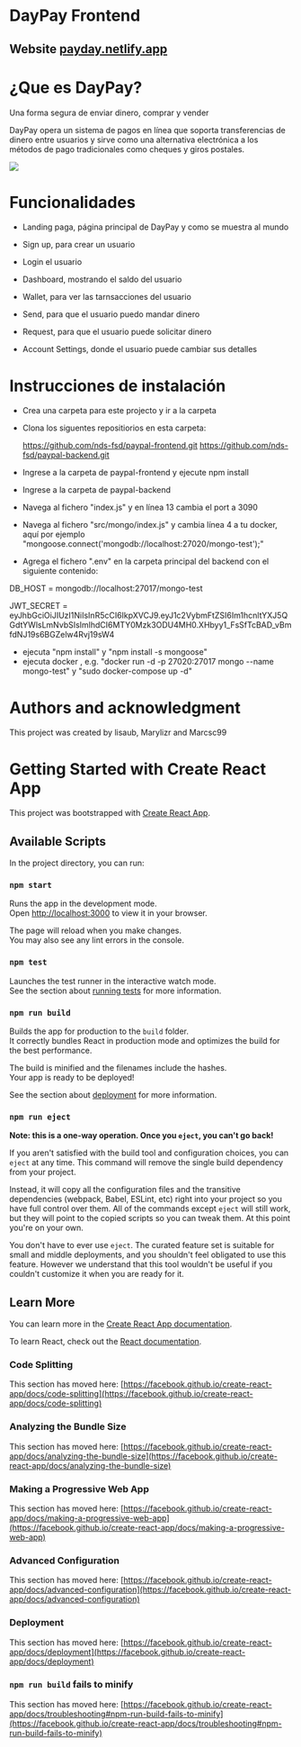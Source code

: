 # DayPay Frontend

## Website [payday.netlify.app](https://payday.netlify.app)

# ¿Que es DayPay?

Una forma segura de enviar dinero, comprar y vender

DayPay opera un sistema de pagos en línea que soporta transferencias de dinero entre usuarios y sirve como una alternativa electrónica a los métodos de pago tradicionales como cheques y giros postales. 

![](DayPay.gif)


# Funcionalidades

- Landing paga, página principal de DayPay y como se muestra al mundo

- Sign up, para crear un usuario

- Login el usuario

- Dashboard, mostrando el saldo del usuario

- Wallet, para ver las tarnsacciones del usuario

- Send, para que el usuario puedo mandar dinero

- Request, para que el usuario puede solicitar dinero

- Account Settings, donde el usuario puede cambiar sus detalles

# Instrucciones de instalación

- Crea una carpeta para este projecto y ir a la carpeta

- Clona los siguentes repositiorios en esta carpeta:

    https://github.com/nds-fsd/paypal-frontend.git
    https://github.com/nds-fsd/paypal-backend.git

- Ingrese a la carpeta de paypal-frontend y ejecute npm install

- Ingrese a la carpeta de paypal-backend
-   Navega al fichero "index.js" y en línea 13 cambia el port a 3090
-   Navega al fichero "src/mongo/index.js" y cambia línea 4 a tu docker, aquí por ejemplo "mongoose.connect('mongodb://localhost:27020/mongo-test');"
-   Agrega el fichero ".env" en la carpeta principal del backend con el siguiente contenido:

  DB_HOST = mongodb://localhost:27017/mongo-test
  
  JWT_SECRET = eyJhbGciOiJIUzI1NiIsInR5cCI6IkpXVCJ9.eyJ1c2VybmFtZSI6Im1hcnltYXJ5QGdtYWlsLmNvbSIsImlhdCI6MTY0Mzk3ODU4MH0.XHbyy1_FsSfTcBAD_vBmfdNJ19s6BGZelw4Rvj19sW4
- ejecuta "npm install" y "npm install -s mongoose"
- ejecuta docker , e.g. "docker run -d -p 27020:27017 mongo --name mongo-test" y "sudo docker-compose up -d"


# Authors and acknowledgment

This project was created by lisaub, Marylizr and Marcsc99






# Getting Started with Create React App

This project was bootstrapped with [Create React App](https://github.com/facebook/create-react-app).

## Available Scripts

In the project directory, you can run:

### `npm start`

Runs the app in the development mode.\
Open [http://localhost:3000](http://localhost:3000) to view it in your browser.

The page will reload when you make changes.\
You may also see any lint errors in the console.

### `npm test`

Launches the test runner in the interactive watch mode.\
See the section about [running tests](https://facebook.github.io/create-react-app/docs/running-tests) for more information.

### `npm run build`

Builds the app for production to the `build` folder.\
It correctly bundles React in production mode and optimizes the build for the best performance.

The build is minified and the filenames include the hashes.\
Your app is ready to be deployed!

See the section about [deployment](https://facebook.github.io/create-react-app/docs/deployment) for more information.

### `npm run eject`

**Note: this is a one-way operation. Once you `eject`, you can't go back!**

If you aren't satisfied with the build tool and configuration choices, you can `eject` at any time. This command will remove the single build dependency from your project.

Instead, it will copy all the configuration files and the transitive dependencies (webpack, Babel, ESLint, etc) right into your project so you have full control over them. All of the commands except `eject` will still work, but they will point to the copied scripts so you can tweak them. At this point you're on your own.

You don't have to ever use `eject`. The curated feature set is suitable for small and middle deployments, and you shouldn't feel obligated to use this feature. However we understand that this tool wouldn't be useful if you couldn't customize it when you are ready for it.

## Learn More

You can learn more in the [Create React App documentation](https://facebook.github.io/create-react-app/docs/getting-started).

To learn React, check out the [React documentation](https://reactjs.org/).

### Code Splitting

This section has moved here: [https://facebook.github.io/create-react-app/docs/code-splitting](https://facebook.github.io/create-react-app/docs/code-splitting)

### Analyzing the Bundle Size

This section has moved here: [https://facebook.github.io/create-react-app/docs/analyzing-the-bundle-size](https://facebook.github.io/create-react-app/docs/analyzing-the-bundle-size)

### Making a Progressive Web App

This section has moved here: [https://facebook.github.io/create-react-app/docs/making-a-progressive-web-app](https://facebook.github.io/create-react-app/docs/making-a-progressive-web-app)

### Advanced Configuration

This section has moved here: [https://facebook.github.io/create-react-app/docs/advanced-configuration](https://facebook.github.io/create-react-app/docs/advanced-configuration)

### Deployment

This section has moved here: [https://facebook.github.io/create-react-app/docs/deployment](https://facebook.github.io/create-react-app/docs/deployment)

### `npm run build` fails to minify

This section has moved here: [https://facebook.github.io/create-react-app/docs/troubleshooting#npm-run-build-fails-to-minify](https://facebook.github.io/create-react-app/docs/troubleshooting#npm-run-build-fails-to-minify)
